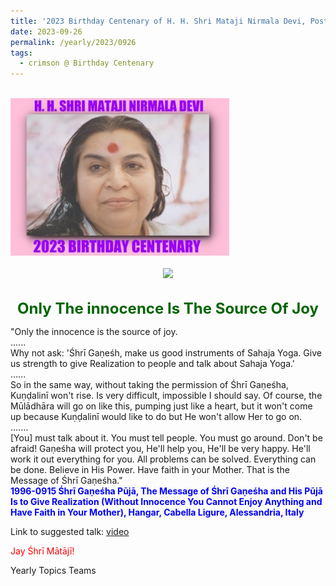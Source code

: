 ```yaml
---
title: '2023 Birthday Centenary of H. H. Shri Mataji Nirmala Devi, Post 27'
date: 2023-09-26
permalink: /yearly/2023/0926
tags:
  - crimson @ Birthday Centenary
---
```


<br>
<div style="text-align: left"><img src="/images/100Years.jpg" width="350" /></div><br>

<div style="text-align: center"><img src="/images/image1226Photo_credit_Michael_Markl.jpg" /></div>

<br>
<p style="color:DarkGreen; text-align:center">
<font size="+2"><b>Only The innocence Is The Source Of Joy</b><br></font>
</p>

<p>
"Only the innocence is the source of joy.<br>
......<br>
Why not ask: 'Śhrī Gaṇeśh, make us good instruments of Sahaja Yoga. Give us strength to give Realization to people and talk about Sahaja Yoga.'<br>
......<br>
So in the same way, without taking the permission of Śhrī Gaṇeśha, Kuṇḍalinī won't rise. Is very difficult, impossible I should say. Of course, the Mūlādhāra will go on like this, pumping just like a heart, but it won't come up because Kuṇḍalinī would like to do but He won't allow Her to go on.<br>
.......<br>
[You] must talk about it. You must tell people. You must go around. Don't be afraid! Gaṇeśha will protect you, He'll help you, He'll be very happy. He'll work it out everything for you. All problems can be solved. Everything can be done. Believe in His Power. Have faith in your Mother. That is the Message of Śhrī Gaṇeśha."<br>
<font color="blue"><b>1996-0915 Śhrī Gaṇeśha Pūjā, The Message of Śhrī Gaṇeśha and His Pūjā Is to Give Realization (Without Innocence You Cannot Enjoy Anything and Have Faith in Your Mother), Hangar, Cabella Ligure, Alessandria, Italy</b></font><br>
</p>

Link to suggested talk: <a href="https://vimeo.com/25233746"> video</a><br>

<p style="color:red;">Jay Śhrī Mātājī!<br></p>

<p>Yearly Topics Teams</p>
